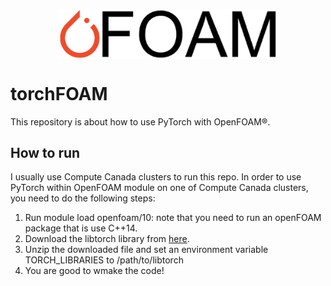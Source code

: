 <p align="center">
  <img src="/logo_new.png" width="350" align="center">
</p>

# torchFOAM
This repository is about how to use PyTorch with OpenFOAM&reg;.

## How to run
I usually use Compute Canada clusters to run this repo. In order to use PyTorch within OpenFOAM module on one of Compute Canada clusters, you need to do the following steps:
1. Run module load openfoam/10: note that you need to run an openFOAM package that is use C++14.
2. Download the libtorch library from [here](https://pytorch.org/).
3. Unzip the downloaded file and set an environment variable TORCH_LIBRARIES to /path/to/libtorch 
4. You are good to wmake the code!


